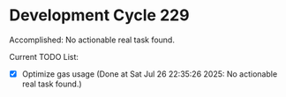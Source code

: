 # Development Cycle 229

Accomplished: No actionable real task found.

Current TODO List:

- [x] Optimize gas usage  (Done at Sat Jul 26 22:35:26 2025: No actionable real task found.)